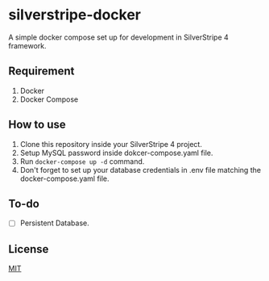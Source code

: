 # silverstripe-docker
A simple docker compose set up for development in SilverStripe 4 framework.

## Requirement
1. Docker
2. Docker Compose

## How to use
1. Clone this repository inside your SilverStripe 4 project.
2. Setup MySQL password inside dokcer-compose.yaml file.
3. Run ```docker-compose up -d``` command.
4. Don't forget to set up your database credentials in .env file matching the docker-compose.yaml file. 

## To-do
- [ ] Persistent Database.

## License
[MIT](https://choosealicense.com/licenses/mit/)
